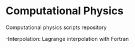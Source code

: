 # Computational Physics
Computational physics scripts repository

-Interpolation: Lagrange interpolation with Fortran
